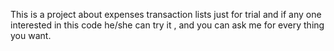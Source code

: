 This is a project about expenses transaction lists just 
for trial and if any one interested in this code he/she can try it ,
and you can ask me for every thing you want.
